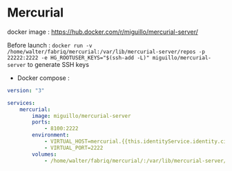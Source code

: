 Mercurial
============

docker image :  https://hub.docker.com/r/miguillo/mercurial-server/

Before launch : `docker run -v /home/walter/fabriq/mercurial:/var/lib/mercurial-server/repos -p 22222:2222 -e HG_ROOTUSER_KEYS="$(ssh-add -L)" miguillo/mercurial-server` to generate SSH keys


* Docker compose :

```yml
version: "3"

services:
    mercurial:
        image: miguillo/mercurial-server
        ports:
            - 8100:2222
        environment:
            - VIRTUAL_HOST=mercurial.{{this.identityService.identity.ciDomain}}
            - VIRTUAL_PORT=2222  
        volumes:
            - /home/walter/fabriq/mercurial/:/var/lib/mercurial-server/repos
```

